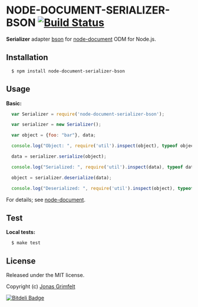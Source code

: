 # NODE-DOCUMENT-SERIALIZER-BSON [![Build Status](https://secure.travis-ci.org/grimen/node-document-serializer-bson.png)](http://travis-ci.org/grimen/node-document-serializer-bson)

**Serializer** adapter [bson](http://bson.org) for [node-document](https://github.com/grimen/node-document) ODM for Node.js.


## Installation

```shell
  $ npm install node-document-serializer-bson
```


## Usage

**Basic:**

```javascript
  var Serializer = require('node-document-serializer-bson');

  var serializer = new Serializer();

  var object = {foo: "bar"}, data;

  console.log("Object: ", require('util').inspect(object), typeof object);

  data = serializer.serialize(object);

  console.log("Serialized: ", require('util').inspect(data), typeof data);

  object = serializer.deserialize(data);

  console.log("Deserialized: ", require('util').inspect(object), typeof object);
```

For details; see [node-document](https://github.com/grimen/node-document).


## Test

**Local tests:**

```shell
  $ make test
```


## License

Released under the MIT license.

Copyright (c) [Jonas Grimfelt](http://github.com/grimen)


[![Bitdeli Badge](https://d2weczhvl823v0.cloudfront.net/grimen/node-document-serializer-bson/trend.png)](https://bitdeli.com/free "Bitdeli Badge")

